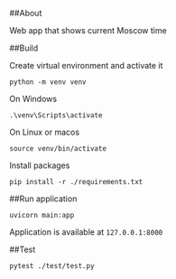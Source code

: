 ##About

Web app that shows current Moscow time

##Build

Create virtual environment and activate it

`python -m venv venv`

On Windows

`.\venv\Scripts\activate`

On Linux or macos

`source venv/bin/activate`

Install packages

`pip install -r ./requirements.txt`


##Run application

`uvicorn main:app`

Application is available at `127.0.0.1:8000`

##Test

`pytest ./test/test.py`